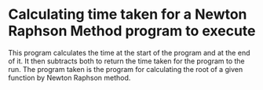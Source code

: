 # Calculating time taken for a Newton Raphson Method program to execute
This program calculates the time at the start of the program and at the end of it. It then subtracts both to return the time taken for the program to the run. 
The program taken is the program for calculating the root of a given function by Newton Raphson method.
